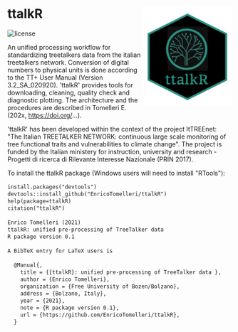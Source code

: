 ttalkR <img src="logo_ttalkr.png" width="200" align="right"/>
======================================================================================================
![license](https://img.shields.io/badge/Licence-GPL--3-blue.svg) 


An unified processing workflow for standardizing treetalkers data from the italian treetalkers network. Conversion of digital numbers to physical units is done according to the TT+ User Manual (Version 3.2_SA_020920). 'ttalkR' provides tools for downloading, cleaning, quality check and diagnostic plotting. The architecture and the procedures are described in Tomelleri E. (202x, https://doi.org/...).

'ttalkR' has been developed within the context of the project ItTREEnet: "The Italian TREETALKER NETWORK: continuous large scale monitoring of tree functional traits and vulnerabilities to climate change". The project is funded by the Italian ministery for instruction, university and research - Progetti di ricerca di Rilevante Interesse Nazionale (PRIN 2017).

To install the ttalkR package (Windows users will need to install "RTools"):
```{r, eval = F}
install.packages("devtools")
devtools::install_github("EnricoTomelleri/ttalkR")
help(package=ttalkR)
citation("ttalkR")

Enrico Tomelleri (2021)
ttalkR: unified pre-processing of TreeTalker data 
R package version 0.1

A BibTeX entry for LaTeX users is

  @Manual{,
    title = {{ttalkR}: unified pre-processing of TreeTalker data },
    author = {Enrico Tomelleri},
    organization = {Free University of Bozen/Bolzano},
    address = {Bolzano, Italy},
    year = {2021},
    note = {R package version 0.1},
    url = {https://github.com/EnricoTomelleri/ttalkR},
  }

```
